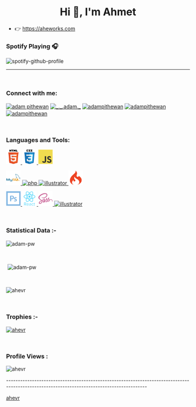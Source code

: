 <h1 align="center">Hi 👋, I'm Ahmet</h1>


- 👉 https://aheworks.com







### Spotify Playing 🎧

![spotify-github-profile](https://spotify-github-profile.vercel.app/api/view?uid=ahmethusreversen&cover_image=true&theme=novatorem&bar_color=53b14f&bar_color_cover=false)

---


<br>

<h3 align="left">Connect with me:</h3>
<p align="left">
  <a href="https://www.linkedin.com/in/aheworks" target="blank"><img align="center"
      src="https://raw.githubusercontent.com/rahuldkjain/github-profile-readme-generator/master/src/images/icons/Social/linked-in-alt.svg"
      alt="adam pithewan" height="30" width="40" /></a>
  <a href="https://www.instagram.com/ahevr" target="blank"><img align="center"
      src="https://raw.githubusercontent.com/rahuldkjain/github-profile-readme-generator/master/src/images/icons/Social/instagram.svg"
      alt="_._.adam._" height="30" width="40" /></a>
  <a href="https://www.youtube.com/c/AheVr" target="blank"><img align="center"
      src="https://raw.githubusercontent.com/rahuldkjain/github-profile-readme-generator/master/src/images/icons/Social/youtube.svg"
      alt="adampithewan" height="30" width="40" /></a>
   <a href="https://twitter.com/ahezzers" target="blank"><img align="center"
      src="https://raw.githubusercontent.com/rahuldkjain/github-profile-readme-generator/master/src/images/icons/Social/twitter.svg"
      alt="adampithewan" height="30" width="40" /></a>
   <a href="https://www.behance.net/ahmethusrev035" target="blank"><img align="center"
      src="https://raw.githubusercontent.com/rahuldkjain/github-profile-readme-generator/master/src/images/icons/Social/behance.svg"
      alt="adampithewan" height="30" width="40" /></a>
</p>

<br>

<h3 align="left">Languages and Tools:</h3>
<p align="left"> 
     <a href="https://www.w3.org/html/" target="_blank" rel="noreferrer"> <img
      src="https://raw.githubusercontent.com/devicons/devicon/master/icons/html5/html5-original-wordmark.svg"
      alt="html5" width="40" height="40" /> </a> 
   <a href="https://www.w3schools.com/css/" target="_blank"
    rel="noreferrer"> <img
      src="https://raw.githubusercontent.com/devicons/devicon/master/icons/css3/css3-original-wordmark.svg" alt="css3"
      width="40" height="40" /> </a> 
    <a href="https://developer.mozilla.org/en-US/docs/Web/JavaScript" target="_blank"
    rel="noreferrer"> <img
      src="https://raw.githubusercontent.com/devicons/devicon/master/icons/javascript/javascript-original.svg"
      alt="javascript" width="40" height="40" /> </a>

   
  </a> 
  
  <a href="https://www.mysql.com/" target="_blank" rel="noreferrer"> <img
      src="https://raw.githubusercontent.com/devicons/devicon/master/icons/mysql/mysql-original-wordmark.svg"
      alt="mysql" width="40" height="40" /> </a> 
   <a href="https://www.php.net/"
    target="_blank" rel="noreferrer"> <img
      src="https://www.vectorlogo.zone/logos/php/php-icon.svg" alt="php" width="40"
      height="40" /> </a>
   <a href="https://laravel.com/"
    target="_blank" rel="noreferrer"> <img
      src="https://www.vectorlogo.zone/logos/laravel/laravel-icon.svg" alt="illustrator" width="40"
      height="40" /> </a>
    <a target="_blank" rel="noopener noreferrer" href="https://codeigniter.com/"><img src="https://raw.githubusercontent.com/devicons/devicon/master/icons/codeigniter/codeigniter-plain.svg" alt="codeigniter" width="40" height="40" style="max-width: 100%;"></a>
  
  
 <a href="https://www.photoshop.com/en" target="_blank"
    rel="noreferrer"> <img
      src="https://raw.githubusercontent.com/devicons/devicon/master/icons/photoshop/photoshop-line.svg" alt="photoshop"
      width="40" height="40" /> </a> 
 </a>
      <a href="https://reactjs.org/" target="_blank" rel="noreferrer"> <img
      src="https://raw.githubusercontent.com/devicons/devicon/master/icons/react/react-original-wordmark.svg"
      alt="react" width="40" height="40" /> </a> <a href="https://sass-lang.com" target="_blank" rel="noreferrer"> <img
      src="https://raw.githubusercontent.com/devicons/devicon/master/icons/sass/sass-original.svg" alt="sass" width="40"
      height="40" /> </a>
  <a href="https://www.adobe.com/in/products/illustrator.html"
    target="_blank" rel="noreferrer"> <img
      src="https://www.vectorlogo.zone/logos/adobe_illustrator/adobe_illustrator-icon.svg" alt="illustrator" width="40"
      height="40" /> </a>
</p>

<br>

<h3>Statistical Data :-</h3>
<p><img align="center"
    src="https://github-readme-stats.vercel.app/api/top-langs?username=ahevr&show_icons=true&locale=en&layout=compact"
    alt="adam-pw" /></p>

<br>

<p>&nbsp;<img align="center" src="https://github-readme-stats.vercel.app/api?username=ahevr&show_icons=true&locale=en"
    alt="adam-pw" /></p>

<br>

<p><img align="center" src="https://github-readme-streak-stats.herokuapp.com/?user=ahevr&" alt="ahevr" /></p>

<br>
<h3>Trophies :-</h3>
<p align="left"> <a href="https://github.com/ryo-ma/github-profile-trophy"><img
      src="https://github-profile-trophy.vercel.app/?username=ahevr" alt="ahevr" /></a> </p>

<p align="left"> <a href="https://twitter.com/" target="blank"><img
      src="https://img.shields.io/twitter/follow/?logo=twitter&style=for-the-badge" alt="" /></a> </p>

  <p align="right"> <h3>Profile Views : </h3> <img src="https://komarev.com/ghpvc/?username=ahevr&label=Profile%20views&color=0e75b6&style=flat"
    alt="ahevr" /> 
  </p>
------------------------------------------------------------------------------------------------------------------------------------------

[ahevr](https://github.com/ahevr)

